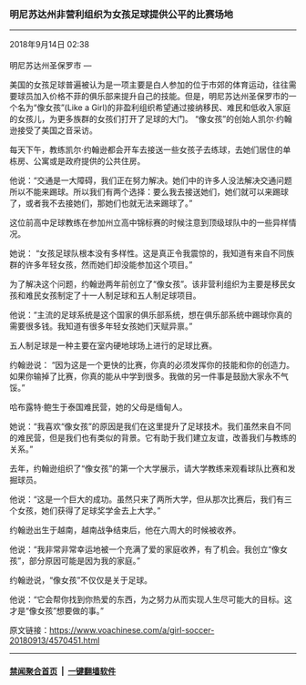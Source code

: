 ### 明尼苏达州非营利组织为女孩足球提供公平的比赛场地 
------------------------

<div class="published">
 <span class="date" title="中国时间">
  <time datetime="2018-09-14T02:38:16+08:00">
   2018年9月14日 02:38
  </time>
 </span>
</div>
<br/>
<div class="wsw">
 <span class="dateline">
  明尼苏达州圣保罗市 —
 </span>
 <p>
  美国的女孩足球普遍被认为是一项主要是白人参加的位于市郊的体育运动，往往需要球员加入价格不菲的俱乐部来提升自己的技能。但是，明尼苏达州圣保罗市的一个名为“像女孩”(Like a Girl)的非盈利组织希望通过接纳移民、难民和低收入家庭的女孩儿，为更多族群的女孩们打开了足球的大门。 “像女孩”的创始人凯尔·约翰逊接受了美国之音采访。
 </p>
 <p>
  每天下午，教练凯尔·约翰逊都会开车去接送一些女孩子去练球，去她们居住的单栋房、公寓或是政府提供的公共住房。
 </p>
 <p>
  他说：“交通是一大障碍，我们正在努力解决。她们中的许多人没法解决交通问题所以不能来踢球。所以我们有两个选择：要么我去接送她们，她们就可以来踢球了，或者我不去接她们，那她们也就无法来踢球了。”
 </p>
 <p>
  这位前高中足球教练在参加州立高中锦标赛的时候注意到顶级球队中的一些异样情况。
 </p>
 <p>
  她说： “女孩足球队根本没有多样性。这是真正令我震惊的，我知道有来自不同族群的许多年轻女孩，然而她们却没能参加这个项目。”
 </p>
 <p>
  为了解决这个问题，约翰逊两年前创立了“像女孩”。该非营利组织为主要是移民女孩和难民女孩制定了十一人制足球和五人制足球项目。
 </p>
 <p>
  他说：“主流的足球系统是这个国家的俱乐部系统，想在俱乐部系统中踢球你真的需要很多钱。我知道有很多年轻女孩她们天赋异禀。”
 </p>
 <p>
  五人制足球是一种主要在室内硬地球场上进行的足球比赛。
 </p>
 <p>
  约翰逊说： “因为这是一个更快的比赛，你真的必须发挥你的技能和你的创造力。如果你输掉了比赛，你真的能从中学到很多。我做的另一件事是鼓励大家永不气馁。”
 </p>
 <p>
  哈布露特·鲍生于泰国难民营，她的父母是缅甸人。
 </p>
 <p>
  她说：“我喜欢“像女孩”的原因是我们在这里提升了足球技术。我们虽然来自不同的难民营，但是我们也有类似的背景。它有助于我们建立友谊，改善我们与教练的关系。”
 </p>
 <p>
  去年，约翰逊组织了“像女孩”的第一个大学展示，请大学教练来观看球队比赛和发掘球员。
 </p>
 <p>
  他说：“这是一个巨大的成功。虽然只来了两所大学，但从那次比赛后，我们有三个女孩，她们获得了足球奖学金去上大学。”
 </p>
 <p>
  约翰逊出生于越南，越南战争结束后，他在六周大的时候被收养。
 </p>
 <p>
  他说：“我非常非常幸运地被一个充满了爱的家庭收养，有了机会。我创立“像女孩”，部分原因可能是因为我的家庭。”
 </p>
 <p>
  约翰逊说，“像女孩”不仅仅是关于足球。
 </p>
 <p>
  他说：“它会帮你找到你热爱的东西，为之努力从而实现人生尽可能大的目标。这才是“像女孩”想要做的事。”
 </p>
</div>

原文链接：https://www.voachinese.com/a/girl-soccer-20180913/4570451.html


------------------------
#### [禁闻聚合首页](https://github.com/gfw-breaker/banned-news/blob/master/README.md) &nbsp;|&nbsp;  [一键翻墙软件](https://github.com/gfw-breaker/nogfw/blob/master/README.md)